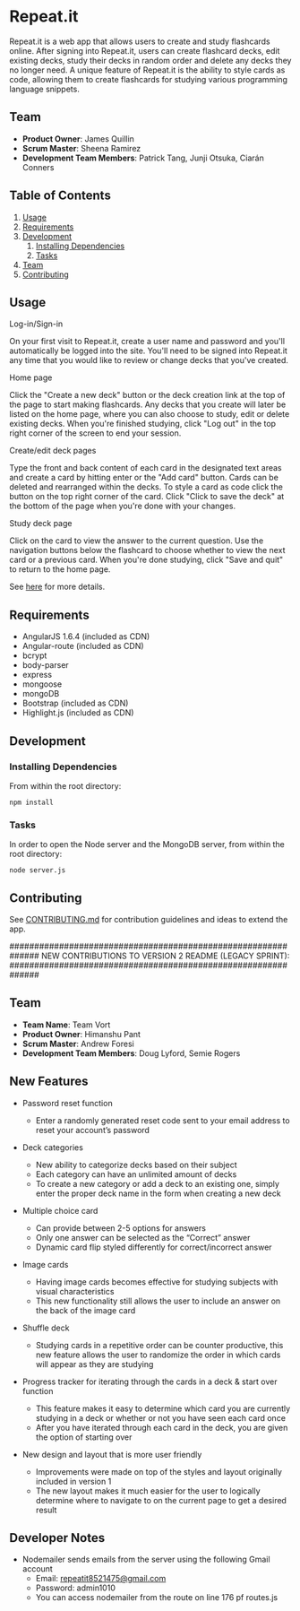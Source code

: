 # Repeat.it

Repeat.it is a web app that allows users to create and study flashcards online. After signing into Repeat.it, users can create flashcard decks, edit existing decks, study their decks in random order and delete any decks they no longer need. A unique feature of Repeat.it is the ability to style cards as code, allowing them to create flashcards for studying various programming language snippets.

## Team

  - __Product Owner__: James Quillin
  - __Scrum Master__: Sheena Ramirez
  - __Development Team Members__: Patrick Tang, Junji Otsuka, Ciarán Conners

## Table of Contents

1. [Usage](#Usage)
2. [Requirements](#requirements)
3. [Development](#development)
    1. [Installing Dependencies](#installing-dependencies)
    2. [Tasks](#tasks)
4. [Team](#team)
5. [Contributing](#contributing)

## Usage

Log-in/Sign-in

On your first visit to Repeat.it, create a user name and password and you'll automatically be logged into the site. You'll need to be signed into Repeat.it any time that you would like to review or change decks that you've created.

Home page

Click the "Create a new deck" button or the deck creation link at the top of the page to start making flashcards. Any decks that you create will later be listed on the home page, where you can also choose to study, edit or delete existing decks. When you're finished studying, click "Log out" in the top right corner of the screen to end your session.

Create/edit deck pages

Type the front and back content of each card in the designated text areas and create a card by hitting enter or the "Add card" button. Cards can be deleted and rearranged within the decks. To style a card as code click the button on the top right corner of the card. Click "Click to save the deck" at the bottom of the page when you're done with your changes.

Study deck page

Click on the card to view the answer to the current question. Use the navigation buttons below the flashcard to choose whether to view the next card or a previous card. When you're done studying, click "Save and quit" to return to the home page.

See [here](https://www.youtube.com/watch?v=dQw4w9WgXcQ) for more details.

## Requirements

- AngularJS 1.6.4 (included as CDN)
- Angular-route (included as CDN)
- bcrypt
- body-parser
- express
- mongoose
- mongoDB
- Bootstrap (included as CDN)
- Highlight.js (included as CDN)

## Development

### Installing Dependencies

From within the root directory:

```
npm install
```
### Tasks

In order to open the Node server and the MongoDB server, from within the root directory:

```
node server.js
```

## Contributing

See [CONTRIBUTING.md](CONTRIBUTING.md) for contribution guidelines and ideas to extend the app.

##############################################################
    NEW CONTRIBUTIONS TO VERSION 2 README (LEGACY SPRINT):
##############################################################

## Team

  - __Team Name__: Team Vort
  - __Product Owner__: Himanshu Pant
  - __Scrum Master__: Andrew Foresi
  - __Development Team Members__: Doug Lyford, Semie Rogers

## New Features

- Password reset function
    - Enter a randomly generated reset code sent to your email address to reset your account’s password

- Deck categories
    - New ability to categorize decks based on their subject
    - Each category can have an unlimited amount of decks
    - To create a new category or add a deck to an existing one, simply enter the proper deck name in the form when creating a new deck

- Multiple choice card
    - Can provide between 2-5 options for answers
    - Only one answer can be selected as the “Correct” answer
    - Dynamic card flip styled differently for correct/incorrect answer

- Image cards
    - Having image cards becomes effective for studying subjects with visual characteristics
    - This new functionality still allows the user to include an answer on the back of the image card

- Shuffle deck
    - Studying cards in a repetitive order can be counter productive, this new feature allows the user to randomize the order in which cards will appear as they are studying

- Progress tracker for iterating through the cards in a deck & start over function
    - This feature makes it easy to determine which card you are currently studying in a deck or whether or not you have seen each card once
    - After you have iterated through each card in the deck, you are given the option of starting over

- New design and layout that is more user friendly
    - Improvements were made on top of the styles and layout originally included in version 1
    - The new layout makes it much easier for the user to logically determine where to navigate to on the current page to get a desired result


## Developer Notes

- Nodemailer sends emails from the server using the following Gmail account
    - Email: repeatit8521475@gmail.com
    - Password: admin1010
    - You can access nodemailer from the route on line 176 pf routes.js


